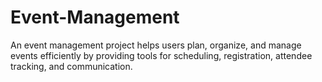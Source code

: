 # Event-Management
An event management project helps users plan, organize, and manage events efficiently by providing tools for scheduling, registration, attendee tracking, and communication.
